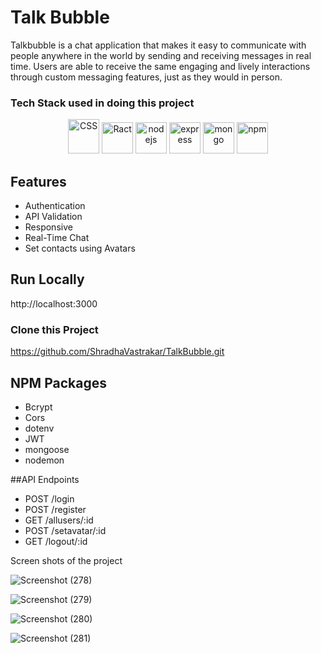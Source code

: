 <h1>Talk Bubble</h1>
  
<p>Talkbubble is a chat application that makes it easy to communicate with people anywhere in the world by sending and receiving messages in real time. Users are able to receive the same engaging and lively interactions through custom messaging features, just as they would in person.
</p>


<h3>Tech Stack used in doing this project</h3>

<p align = "center">

<img src="https://user-images.githubusercontent.com/25181517/183898674-75a4a1b1-f960-4ea9-abcb-637170a00a75.png" alt="CSS" width="50" height="55"/>
<img src="https://cdn.iconscout.com/icon/free/png-512/free-react-1-282599.png?f=avif&w=256" alt="Ract" width="50" height="50"/>
<img src="https://cdn.iconscout.com/icon/free/png-512/free-node-js-3-1174937.png?f=avif&w=256" alt="nodejs" width="50" height="50"/>
<img src="https://res.cloudinary.com/kc-cloud/images/f_auto,q_auto/v1651772163/expressjslogo/expressjslogo.webp?_i=AA" alt="express" width="50" height="50"/>
 <img src="https://cdn.iconscout.com/icon/free/png-256/free-mongodb-3629020-3030245.png" alt="mongo" width="50" height="50"/> 

<img src="https://user-images.githubusercontent.com/25181517/121401671-49102800-c959-11eb-9f6f-74d49a5e1774.png" alt="npm" width="50" height="50"/>


## Features 
-  Authentication
-  API Validation
-  Responsive
-  Real-Time Chat
-  Set contacts using Avatars

## Run Locally
http://localhost:3000

### Clone this Project
https://github.com/ShradhaVastrakar/TalkBubble.git

## NPM Packages
- Bcrypt
- Cors
- dotenv
- JWT
- mongoose
- nodemon

##API Endpoints
- POST /login
- POST /register
- GET /allusers/:id
- POST /setavatar/:id
- GET /logout/:id

<p>Screen shots of the project</p>


![Screenshot (278)](https://github.com/ShradhaVastrakar/TalkBubble/assets/115460277/81c09497-861a-4de3-9bd4-6fb9477df662)

![Screenshot (279)](https://github.com/ShradhaVastrakar/TalkBubble/assets/115460277/15e609c9-c350-4f6f-ad90-be1553741239)

![Screenshot (280)](https://github.com/ShradhaVastrakar/TalkBubble/assets/115460277/90084566-d513-4560-854d-c1814b7ae6b4)

![Screenshot (281)](https://github.com/ShradhaVastrakar/TalkBubble/assets/115460277/ae9e6104-0b42-4653-9ff3-61010ce2524c)

